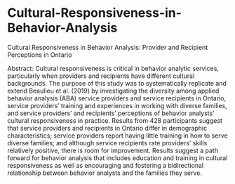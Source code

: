 # Cultural-Responsiveness-in-Behavior-Analysis
Cultural Responsiveness in Behavior Analysis: Provider and Recipient Perceptions in Ontario

Abstract:
Cultural responsiveness is critical in behavior analytic services, particularly when providers and recipients have different cultural backgrounds. The purpose of this study was to systematically replicate and extend Beaulieu et al. (2019) by investigating the diversity among applied behavior analysis (ABA) service providers and service recipients in Ontario, service providers’ training and experiences in working with diverse families, and service providers’ and recipients’ perceptions of behavior analysts’ cultural responsiveness in practice. Results from 428 participants suggest that service providers and recipients in Ontario differ in demographic characteristics; service providers report having little training in how to serve diverse families; and although service recipients rate providers’ skills relatively positive, there is room for improvement. Results suggest a path forward for behavior analysis that includes education and training in cultural responsiveness as well as encouraging and fostering a bidirectional relationship between behavior analysts and the families they serve. 
